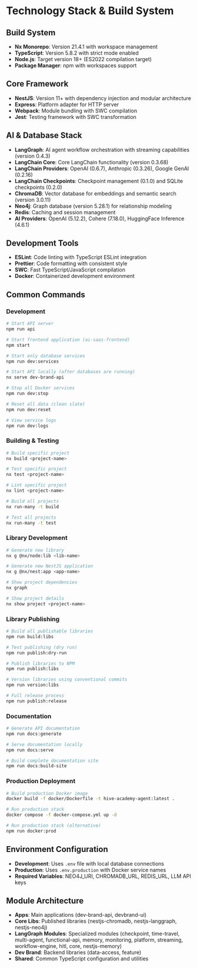 # Technology Stack & Build System

## Build System

- **Nx Monorepo**: Version 21.4.1 with workspace management
- **TypeScript**: Version 5.8.2 with strict mode enabled
- **Node.js**: Target version 18+ (ES2022 compilation target)
- **Package Manager**: npm with workspaces support

## Core Framework

- **NestJS**: Version 11+ with dependency injection and modular architecture
- **Express**: Platform adapter for HTTP server
- **Webpack**: Module bundling with SWC compilation
- **Jest**: Testing framework with SWC transformation

## AI & Database Stack

- **LangGraph**: AI agent workflow orchestration with streaming capabilities (version 0.4.3)
- **LangChain Core**: Core LangChain functionality (version 0.3.68)
- **LangChain Providers**: OpenAI (0.6.7), Anthropic (0.3.26), Google GenAI (0.2.16)
- **LangChain Checkpoints**: Checkpoint management (0.1.0) and SQLite checkpoints (0.2.0)
- **ChromaDB**: Vector database for embeddings and semantic search (version 3.0.11)
- **Neo4j**: Graph database (version 5.28.1) for relationship modeling
- **Redis**: Caching and session management
- **AI Providers**: OpenAI (5.12.2), Cohere (7.18.0), HuggingFace Inference (4.6.1)

## Development Tools

- **ESLint**: Code linting with TypeScript ESLint integration
- **Prettier**: Code formatting with consistent style
- **SWC**: Fast TypeScript/JavaScript compilation
- **Docker**: Containerized development environment

## Common Commands

### Development

```bash
# Start API server
npm run api

# Start frontend application (ai-saas-frontend)
npm start

# Start only database services
npm run dev:services

# Start API locally (after databases are running)
nx serve dev-brand-api

# Stop all Docker services
npm run dev:stop

# Reset all data (clean slate)
npm run dev:reset

# View service logs
npm run dev:logs
```

### Building & Testing

```bash
# Build specific project
nx build <project-name>

# Test specific project
nx test <project-name>

# Lint specific project
nx lint <project-name>

# Build all projects
nx run-many -t build

# Test all projects
nx run-many -t test
```

### Library Development

```bash
# Generate new library
nx g @nx/node:lib <lib-name>

# Generate new NestJS application
nx g @nx/nest:app <app-name>

# Show project dependencies
nx graph

# Show project details
nx show project <project-name>
```

### Library Publishing

```bash
# Build all publishable libraries
npm run build:libs

# Test publishing (dry run)
npm run publish:dry-run

# Publish libraries to NPM
npm run publish:libs

# Version libraries using conventional commits
npm run version:libs

# Full release process
npm run publish:release
```

### Documentation

```bash
# Generate API documentation
npm run docs:generate

# Serve documentation locally
npm run docs:serve

# Build complete documentation site
npm run docs:build-site
```

### Production Deployment

```bash
# Build production Docker image
docker build -f docker/Dockerfile -t hive-academy-agent:latest .

# Run production stack
docker compose -f docker-compose.yml up -d

# Run production stack (alternative)
npm run docker:prod
```

## Environment Configuration

- **Development**: Uses `.env` file with local database connections
- **Production**: Uses `.env.production` with Docker service names
- **Required Variables**: NEO4J_URI, CHROMADB_URL, REDIS_URL, LLM API keys

## Module Architecture

- **Apps**: Main applications (dev-brand-api, devbrand-ui)
- **Core Libs**: Published libraries (nestjs-chromadb, nestjs-langgraph, nestjs-neo4j)
- **LangGraph Modules**: Specialized modules (checkpoint, time-travel, multi-agent, functional-api, memory, monitoring, platform, streaming, workflow-engine, hitl, core, nestjs-memory)
- **Dev Brand**: Backend libraries (data-access, feature)
- **Shared**: Common TypeScript configuration and utilities
